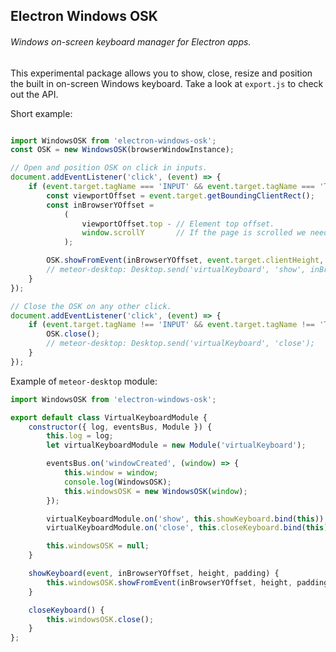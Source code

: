 ## Electron Windows OSK
###### Windows on-screen keyboard manager for Electron apps.

This experimental package allows you to show, close, resize and position the built in on-screen Windows keyboard. 
Take a look at `export.js` to check out the API.

Short example: 

```javascript

import WindowsOSK from 'electron-windows-osk';
const OSK = new WindowsOSK(browserWindowInstance);

// Open and position OSK on click in inputs.
document.addEventListener('click', (event) => {
    if (event.target.tagName === 'INPUT' && event.target.tagName === 'TEXTAREA') {
        const viewportOffset = event.target.getBoundingClientRect();
        const inBrowserYOffset =
            (
                viewportOffset.top - // Element top offset.
                window.scrollY       // If the page is scrolled we need to substract the scroll y.
            );

        OSK.showFromEvent(inBrowserYOffset, event.target.clientHeight, 5);
        // meteor-desktop: Desktop.send('virtualKeyboard', 'show', inBrowserYOffset, event.target.clientHeight, 5);
    }
});

// Close the OSK on any other click.
document.addEventListener('click', (event) => {
    if (event.target.tagName !== 'INPUT' && event.target.tagName !== 'TEXTAREA') {
        OSK.close();
        // meteor-desktop: Desktop.send('virtualKeyboard', 'close');
    }
});
```

Example of `meteor-desktop` module:

```javascript
import WindowsOSK from 'electron-windows-osk';

export default class VirtualKeyboardModule {
    constructor({ log, eventsBus, Module }) {
        this.log = log;
        let virtualKeyboardModule = new Module('virtualKeyboard');

        eventsBus.on('windowCreated', (window) => {
            this.window = window;
            console.log(WindowsOSK);
            this.windowsOSK = new WindowsOSK(window);
        });

        virtualKeyboardModule.on('show', this.showKeyboard.bind(this));
        virtualKeyboardModule.on('close', this.closeKeyboard.bind(this));

        this.windowsOSK = null;
    }

    showKeyboard(event, inBrowserYOffset, height, padding) {
        this.windowsOSK.showFromEvent(inBrowserYOffset, height, padding);
    }

    closeKeyboard() {
        this.windowsOSK.close();
    }
};

```